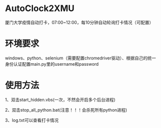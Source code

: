 # AutoClock2XMU
厦门大学疫情自动打卡，07:00~12:00，每10分钟自动轮询打卡情况（可配置）

# 环境要求
windows、python、selenium（需要配置chromedriver驱动）、根据自己的统一身份认证配置main.py里的username和password

# 使用方法
1、双击start_hidden.vbs(一次，不然会开启多个后台进程)

2、双击stop_all_python.bat(注意！！！会杀死所有python进程)

3、log.txt可以查看打卡情况
